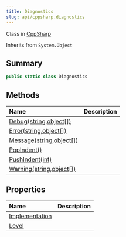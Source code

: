 ```yaml
---
title: Diagnostics
slug: api/cppsharp.diagnostics
---
```

Class in [CppSharp](/api/cppsharp)

Inherits from `System.Object`

## Summary



```csharp
public static class Diagnostics
```

## Methods

|Name|Description|
|:---|:---|
|[Debug\(string,object\[\]\)](/api/cppsharp/diagnostics/debug)||
|[Error\(string,object\[\]\)](/api/cppsharp/diagnostics/error)||
|[Message\(string,object\[\]\)](/api/cppsharp/diagnostics/message)||
|[PopIndent\(\)](/api/cppsharp/diagnostics/popindent)||
|[PushIndent\(int\)](/api/cppsharp/diagnostics/pushindent)||
|[Warning\(string,object\[\]\)](/api/cppsharp/diagnostics/warning)||

## Properties

|Name|Description|
|:---|:---|
|[Implementation](/api/cppsharp/diagnostics/implementation)||
|[Level](/api/cppsharp/diagnostics/level)||

